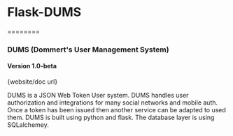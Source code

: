 # Flask-DUMS
========
### DUMS (Dommert's User Management System)
#### Version 1.0-beta
{website/doc url}

DUMS is a JSON Web Token User system. DUMS handles user authorization and integrations for many social networks and mobile auth. Once a token has been issued then another service can be adapted to used them. DUMS is built using python and flask. The database layer is using SQLalchemey. 



